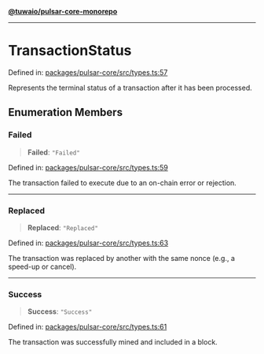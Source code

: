 [**@tuwaio/pulsar-core-monorepo**](../../../README.md)

***

# TransactionStatus

Defined in: [packages/pulsar-core/src/types.ts:57](https://github.com/TuwaIO/pulsar-core/blob/5b62bcb03f6eb32e89bac66553fb0e9e924d55a1/packages/pulsar-core/src/types.ts#L57)

Represents the terminal status of a transaction after it has been processed.

## Enumeration Members

### Failed

> **Failed**: `"Failed"`

Defined in: [packages/pulsar-core/src/types.ts:59](https://github.com/TuwaIO/pulsar-core/blob/5b62bcb03f6eb32e89bac66553fb0e9e924d55a1/packages/pulsar-core/src/types.ts#L59)

The transaction failed to execute due to an on-chain error or rejection.

***

### Replaced

> **Replaced**: `"Replaced"`

Defined in: [packages/pulsar-core/src/types.ts:63](https://github.com/TuwaIO/pulsar-core/blob/5b62bcb03f6eb32e89bac66553fb0e9e924d55a1/packages/pulsar-core/src/types.ts#L63)

The transaction was replaced by another with the same nonce (e.g., a speed-up or cancel).

***

### Success

> **Success**: `"Success"`

Defined in: [packages/pulsar-core/src/types.ts:61](https://github.com/TuwaIO/pulsar-core/blob/5b62bcb03f6eb32e89bac66553fb0e9e924d55a1/packages/pulsar-core/src/types.ts#L61)

The transaction was successfully mined and included in a block.
